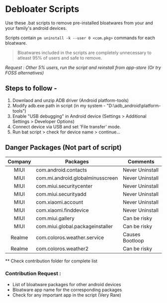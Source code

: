# Debloater Scripts

Use these .bat scripts to remove pre-installed bloatwares from your and your family's android devices.

Scripts contain `pm uninstall -k --user 0 <com.pkg>` commands for each bloatware.

> Bloatwares included in the scripts are completely unnecessary to atleast 95% of users and safe to remove.

_Request : Other 5% users, run the script and reinstall from app-store (Or try FOSS alternatives)_

## Steps to follow -

1. Downlaod and unzip ADB driver (Android platform-tools)
1. Modify adb.exe path in script (in my system - "D:\adb_android\platform-tools")
1. Enable "USB debugging" in Android device (Settings > Additional Settings > Developer Options)
1. Connect device via USB and set 'File transfer' mode.
1. Run bat script > check for device name > continue...

## Danger Packages (Not part of script)

| Company | Packages                         | Comments        |
| :-----: | -------------------------------- | --------------- |
|  MIUI   | com.android.contacts             | Never Uninstall |
|  MIUI   | com.mi.android.globalminusscreen | Never Uninstall |
|  MIUI   | com.miui.securitycenter          | Never Uninstall |
|  MIUI   | com.miui.securityadd             | Never Uninstall |
|  MIUI   | com.xiaomi.account               | Never Uninstall |
|  MIUI   | com.xiaomi.finddevice            | Never Uninstall |
|  MIUI   | com.miui.gallery                 | Can be risky    |
|  MIUI   | com.miui.global.packageinstaller | Can be risky    |
| Realme  | com.coloros.weather.service      | Causes Bootloop |
| Realme  | com.coloros.weather2             | Can be risky    |

\*\* Check contribution folder for complete list

### Contribution Request :

- List of bloatware packages for other android devices
- Bloatware app name for the corresponding packages
- Check for any important app in the script (Very Rare)
